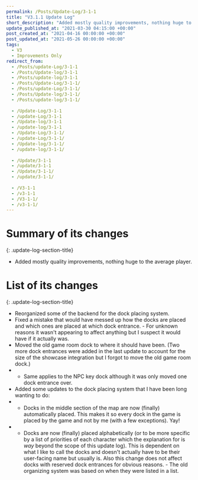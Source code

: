 ```yaml
---
permalink: /Posts/Update-Log/3-1-1
title: "V3.1.1 Update Log"
short_description: "Added mostly quality improvements, nothing huge to the average player."
update_published_at: "2021-03-30 04:15:00 +00:00"
post_created_at: "2021-04-16 00:00:00 +00:00"
post_updated_at: "2021-05-26 00:00:00 +00:00"
tags:
  - V3
  - Improvements Only
redirect_from:
  - /Posts/update-Log/3-1-1
  - /Posts/Update-log/3-1-1
  - /Posts/update-log/3-1-1
  - /Posts/Update-Log/3-1-1/
  - /Posts/update-Log/3-1-1/
  - /Posts/Update-log/3-1-1/
  - /Posts/update-log/3-1-1/
  
  - /Update-Log/3-1-1
  - /update-Log/3-1-1
  - /Update-log/3-1-1
  - /update-log/3-1-1
  - /Update-Log/3-1-1/
  - /update-Log/3-1-1/
  - /Update-log/3-1-1/
  - /update-log/3-1-1/
  
  - /Update/3-1-1
  - /update/3-1-1
  - /Update/3-1-1/
  - /update/3-1-1/
  
  - /V3-1-1
  - /v3-1-1
  - /V3-1-1/
  - /v3-1-1/
---
```


# Summary of its changes
{: .update-log-section-title}

* Added mostly quality improvements, nothing huge to the average player.

# List of its changes
{: .update-log-section-title}

* Reorganized some of the backend for the dock placing system.
* Fixed a mistake that would have messed up how the docks are placed and which ones are placed at which dock entrance. - For unknown reasons it wasn't appearing to affect anything but I suspect it would have if it actually was.
* Moved the old game room dock to where it should have been. (Two more dock entrances were added in the last update to account for the size of the showcase integration but I forgot to move the old game room dock.)
* * Same applies to the NPC key dock although it was only moved one dock entrance over.
* Added some updates to the dock placing system that I have been long wanting to do:
* * Docks in the middle section of the map are now (finally) automatically placed. This makes it so every dock in the game is placed by the game and not by me (with a few exceptions). Yay!
* * Docks are now (finally) placed alphabetically (or to be more specific by a list of priorities of each character which the explanation for is *way* beyond the scope of this update log). This is dependent on what I like to call the docks and doesn't actually have to be their user-facing name but usually is. Also this change does not affect docks with reserved dock entrances for obvious reasons. - The old organizing system was based on when they were listed in a list.
